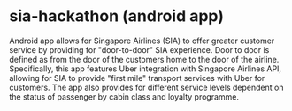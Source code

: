 # sia-hackathon (android app)

Android app allows for Singapore Airlines (SIA) to offer greater customer service by providing for "door-to-door" SIA experience. Door to door is defined as from the door of the customers home to the door of the airline.
Specifically, this app features Uber integration with Singapore Airlines API, allowing for SIA to provide "first mile" transport services with Uber for customers. The app also provides for different service levels dependent on the status of passenger by cabin class and loyalty programme.
